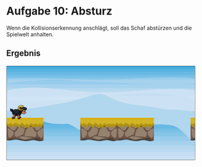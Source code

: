 # Aufgabe 10: Absturz

Wenn die Kollisionserkennung anschlägt, soll das Schaf abstürzen und die Spielwelt anhalten.

## Ergebnis

![](Aufgabe10.gif)
